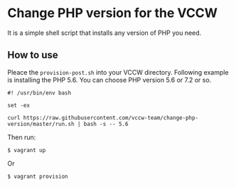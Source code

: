 # Change PHP version for the VCCW

It is a simple shell script that installs any version of PHP you need.

## How to use

Pleace the `provision-post.sh` into your VCCW directory. Following example is installing the PHP 5.6. You can choose PHP version 5.6 or 7.2 or so.

```
#! /usr/bin/env bash

set -ex

curl https://raw.githubusercontent.com/vccw-team/change-php-version/master/run.sh | bash -s -- 5.6
```

Then run:

```
$ vagrant up
```

Or

```
$ vagrant provision
```
